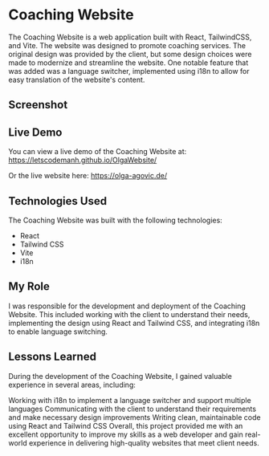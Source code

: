 # Coaching Website

The Coaching Website is a web application built with React, TailwindCSS, and Vite. The website was designed to promote coaching services. The original design was provided by the client, but some design choices were made to modernize and streamline the website. One notable feature that was added was a language switcher, implemented using i18n to allow for easy translation of the website's content.

## Screenshot


## Live Demo

You can view a live demo of the Coaching Website at: 
https://letscodemanh.github.io/OlgaWebsite/

Or the live website here:
https://olga-agovic.de/

## Technologies Used

The Coaching Website was built with the following technologies:

- React
- Tailwind CSS
- Vite
- i18n

## My Role

I was responsible for the development and deployment of the Coaching Website. This included working with the client to understand their needs, implementing the design using React and Tailwind CSS, and integrating i18n to enable language switching.

## Lessons Learned

During the development of the Coaching Website, I gained valuable experience in several areas, including:

Working with i18n to implement a language switcher and support multiple languages
Communicating with the client to understand their requirements and make necessary design improvements
Writing clean, maintainable code using React and Tailwind CSS
Overall, this project provided me with an excellent opportunity to improve my skills as a web developer and gain real-world experience in delivering high-quality websites that meet client needs.